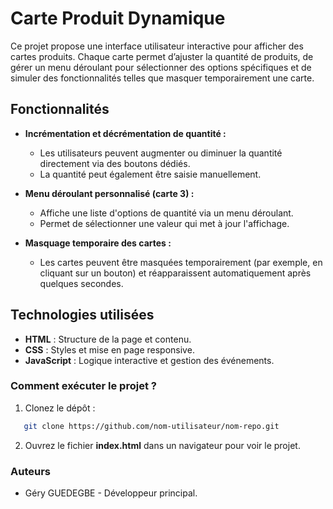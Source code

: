 # Carte Produit Dynamique

Ce projet propose une interface utilisateur interactive pour afficher des cartes produits. Chaque carte permet d’ajuster la quantité de produits, de gérer un menu déroulant pour sélectionner des options spécifiques et de simuler des fonctionnalités telles que masquer temporairement une carte.

## Fonctionnalités

- **Incrémentation et décrémentation de quantité :**

  - Les utilisateurs peuvent augmenter ou diminuer la quantité directement via des boutons dédiés.
  - La quantité peut également être saisie manuellement.

- **Menu déroulant personnalisé (carte 3) :**

  - Affiche une liste d'options de quantité via un menu déroulant.
  - Permet de sélectionner une valeur qui met à jour l'affichage.

- **Masquage temporaire des cartes :**
  - Les cartes peuvent être masquées temporairement (par exemple, en cliquant sur un bouton) et réapparaissent automatiquement après quelques secondes.

## Technologies utilisées

- **HTML** : Structure de la page et contenu.
- **CSS** : Styles et mise en page responsive.
- **JavaScript** : Logique interactive et gestion des événements.

### Comment exécuter le projet ?

1. Clonez le dépôt :

```bash
   git clone https://github.com/nom-utilisateur/nom-repo.git
```

2. Ouvrez le fichier **index.html** dans un navigateur pour voir le projet.

### Auteurs

- Géry GUEDEGBE - Développeur principal.
